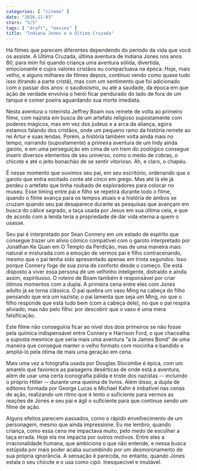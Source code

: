 ```yaml
---
categories: [ "cinema" ]
date: "2016-11-03"
stars: "5/5"
tags: [ "draft", "movies" ]
title: "Indiana Jones e a Última Cruzada"
---
```

Há filmes que parecem diferentes dependendo do período da vida que você
os assiste. A Última Cruzada, última aventura de Indiana Jones nos
anos 80, para mim foi quando criança uma aventura sólida, divertida,
emocionante e cujos valores cristãos eu compactuava na época. Hoje,
mais velho, e alguns milhares de filmes depois, continuo vendo como
quase tudo isso (tirando a parte cristã), mas com um sentimento que
foi adicionado com o passar dos anos: o saudosismo, ou até a saudade,
da época em que ação de verdade envolvia o herói ficar pendurado do
lado de fora de um tanque e comer poeira aguardando sua morte imediata.

Nesta aventura o roteirista Jeffrey Boam nos remete de volta ao primeiro
filme, com nazista em busca de um artefato religioso supostamente com
poderes mágicos, mas em vez dos judeus e a arca da aliança, agora
estamos falando dos cristãos, onde um pequeno ramo da história remete
ao rei Artur e suas lendas. Porém, a história também volta ainda mais
no tempo, narrando (supostamente) a primeira aventura de um Indy ainda
garoto, e em uma perseguição em cima de um trem do zoológico consegue
inserir diversos elementos de seu universo, como o medo de cobras, o
chicote e até o jeito bonachão de se sentir vitorioso. Ah, e claro,
o chapéu.

É nesse momento que ouvimos seu pai, em seu escritório, ordenando que
o garoto que entra excitado conte até cinco em grego. Mas até lá ele
já perdeu o artefato que tinha roubado de exploradores para colocar no
museu. Esse timing entre pai e filho se repetirá durante todo o filme,
quando o filme avança para os tempos atuais e a história de ambos se
cruzam quando seu pai desaparece durante as pesquisas que avançam em
busca do cálice sagrado, a taça usada por Jesus em sua última ceia,
e que de acordo com a lenda teria a propriedade de dar vida eterna a
quem o usasse.

Seu pai é interpretado por Sean Connery em um estado de espírito que
consegue trazer um alívio cômico compatível com o garoto interpretado
por Jonathan Ke Quan em O Templo da Perdição, mas de uma maneira mais
natural e misturada com a emoção de vermos pai e filho contracenando,
mesmo que o pai tenha sido apresentado apenas em trinta segundos. Isso
porque Connery foge de sua zona de conforto desde o começo. Ele está
disposto a viver essa persona de um velhinho inteligente, distraído
e ainda assim, espirituoso. O roteiro de Boam também é responsável
por criar ótimos momentos com a dupla. A primeira cena entre eles
com Jones adulto já se torna clássica. O pai quebra um vaso Ming na
cabeça do filho pensando que era um nazista; o pai lamenta que seja um
Ming, no que o filho responde que está tudo bem (com a cabeça dele),
no que o pai respira aliviado; mas não pelo filho: por descobrir que
o vaso é uma mera falsificação.

Este filme não conseguiria ficar ao nível dos dois primeiros se não
fosse pela química indispensável entre Connery e Harrison Ford, o que
chacoalha a suposta mesmice que seria mais uma aventura "a la James Bond"
de uma maneira que consegue manter o velho formato com mocinha e bandido
e ampliá-lo pela ótima de mais uma geração em cena.

Mais uma vez a fotografia usada por Douglas Slocombe é épica, com um
amarelo que favorece as paisagens desérticas de onde está a aventura,
além de usar uma certa iconografia pálida e triste dos nazistas --
incluindo o próprio Hitler -- durante uma queima de livros. Além disso,
a dupla de editores formada por George Lucas e Michael Kahn é imbatível
nas cenas de ação, realizando um ritmo que é lento o suficiente para
vermos as reações de Jones e seu pai e ágil o suficiente para que
continue sendo um filme de ação.

Alguns efeitos parecem passados, como o rápido envelhecimento de
um personagem, mesmo que ainda impressione. Eu me lembro, quando
criança, como essa cena me impactava muito, pelo medo de escolher
a taça errada. Hoje ela me impacta por outros motivos. Entre eles a
irracionalidade humana, que ambiciona o que não entende, e nessa busca
estúpida por mais poder acaba sucumbindo por um desmoronamento de sua
própria ignorância. A sensação é parecida, no entanto, quando Jones
estala o seu chicote e o usa como cipó. Inesquecível e imutável.
